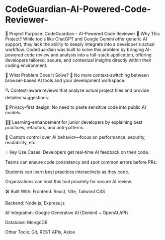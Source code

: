 ﻿# CodeGuardian-AI-Powered-Code-Reviewer-
🚀 Project Purpose: CodeGuardian – AI-Powered Code Reviewer
🧠 Why This Project?
While tools like ChatGPT and Google Gemini offer generic AI support, they lack the ability to deeply integrate into a developer's actual workflow. CodeGuardian was built to solve this problem by bringing AI-powered code review and analysis into a full-stack application, offering developers tailored, secure, and contextual insights directly within their coding environment.

🎯 What Problem Does It Solve?
🔁 No more context-switching between browser-based AI tools and your development workspace.

🔍 Context-aware reviews that analyze actual project files and provide detailed suggestions.

🔐 Privacy-first design: No need to paste sensitive code into public AI models.

🧑‍🏫 Learning-enhancement for junior developers by explaining best practices, refactors, and anti-patterns.

🔧 Custom control over AI behavior—focus on performance, security, readability, etc.

💡 Key Use Cases:
Developers get real-time AI feedback on their code.

Teams can ensure code consistency and spot common errors before PRs.

Students can learn best practices interactively as they code.

Organizations can host this tool privately for secure AI review.

🛠️ Built With:
Frontend: React, Vite, Tailwind CSS

Backend: Node.js, Express.js

AI Integration: Google Generative AI (Gemini) + OpenAI APIs

Database: MongoDB

Other Tools: Git, REST APIs, Axios

